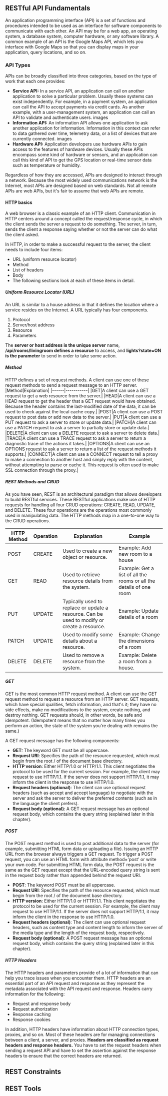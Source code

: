 ## RESTful API Fundamentals
An application programming interface (API) is a set of functions and procedures intended to be used as an interface for software components to communicate with each other. An API may be for a web app, an operating system, a database system, computer hardware, or any software library. A common example of an API is the Google Maps API, which lets you interface with Google Maps so that you can display maps in your application, query locations, and so on. 

### API Types

APIs can be broadly classified into three categories, based on the type of work that each one provides:
- **Service API:** In a service API, an application can call on another application to solve a particular problem. Usually these systems can exist independently. For example, in a payment system, an application can call the API to accept payments via credit cards. As another example, with a user-management system, an application can call an API to validate and authenticate users.
images
- **Information API:** An information API allows one application to ask another application for information. Information in this context can refer to data gathered over time, telemetry data, or a list of devices that are currently connected. 
images
- **Hardware API:** Application developers use hardware APIs to gain access to the features of hardware devices. Usually these APIs encompass some kind of hardware or sensors, and an application can call this kind of API to get the GPS location or real-time sensor data such as temperature or humidity. 

Regardless of how they are accessed, APIs are designed to interact through a network. Because the most widely used communications network is the Internet, most APIs are designed based on web standards. Not all remote APIs are web APIs, but it's fair to assume that web APIs are remote.

#### HTTP basics

A web browser is a classic example of an HTTP client. Communication in HTTP centers around a concept called the request/response cycle, in which the client sends the server a request to do something. The server, in turn, sends the client a response saying whether or not the server can do what the client asked. 

In HTTP, in order to make a successful request to the server, the client needs to include four items:

- URL (uniform resource locator)
- Method
- List of headers
- Body
- The following sections look at each of these items in detail.

##### Uniform Resource Locator (URL)

An URL is similar to a house address in that it defines the location where a service resides on the Internet. A URL typically has four components.
1. Protocol
2. Server/host address
3. Resource
4. Parameters

The **server or host address is the unique server** name, **/api/rooms/livingroom defines a resource** to access, and **lights?state=ON is the parameter** to send in order to take some action.

##### Method

HTTP defines a set of request methods. A client can use one of these request methods to send a request message to an HTTP server.
|Method|Explanation|
|------|-----------|
|GET|A client can use a GET request to get a web resource from the server.|
|HEAD|A client can use a HEAD request to get the header that a GET request would have obtained. Because the header contains the last-modified date of the data, it can be used to check against the local cache copy.|
|POST|A client can use a POST request to post data or add new data to the server.|
|PUT|A client can use a PUT request to ask a server to store or update data.|
|PATCH|A client can use a PATCH request to ask a server to partially store or update data.|
|DELETE|A client can use a DELETE request to ask a server to delete data.|
|TRACE|A client can use a TRACE request to ask a server to return a diagnostic trace of the actions it takes.|
|OPTIONS|A client can use an OPTIONS request to ask a server to return a list of the request methods it supports.|
|CONNECT|A client can use a CONNECT request to tell a proxy to make a connection to another host and simply reply with the content, without attempting to parse or cache it. This request is often used to make SSL connection through the proxy.|

##### REST Methods and CRUD

As you have seen, REST is an architectural paradigm that allows developers to build RESTful services. These RESTful applications make use of HTTP requests for handling all four CRUD operations: CREATE, READ, UPDATE, and DELETE. These four operations are the operations most commonly used in manipulating data. The HTTP methods map in a one-to-one way to the CRUD operations.

|HTTP Method|Operation|Explanation|Example|
|-----------|---------|-----------|-------|
|POST|CREATE|Used to create a new object or resource.|Example: Add new room to a house|
|GET|READ|Used to retrieve resource details from the system.|Example: Get a list of all the rooms or all the details of one room|
|PUT|UPDATE|Typically used to replace or update a resource. Can be used to modify or create a resource.|Example: Update details of a room|
|PATCH|UPDATE|Used to modify some details about a resource.|Example: Change the dimensions of a room|
|DELETE|DELETE|Used to remove a resource from the system.|Example: Delete a room from a house.|

##### GET
GET is the most common HTTP request method. A client can use the GET request method to request a resource from an HTTP server. GET requests, which have special qualities, fetch information, and that's it; they have no side effects, make no modifications to the system, create nothing, and destroy nothing. GET requests should, in other words, be safe and idempotent. (Idempotent means that no matter how many times you perform an action, the state of the system you're dealing with remains the same.)

A GET request message has the following components:
- **GET:** The keyword GET must be all uppercase.
- **Request URI**: Specifies the path of the resource requested, which must begin from the root / of the document base directory.
- **HTTP version**: Either HTTP/1.0 or HTTP/1.1. This client negotiates the protocol to be used for the current session. For example, the client may request to use HTTP/1.1. If the server does not support HTTP/1.1, it may inform the client in the response to use HTTP/1.0.
- **Request headers (optional)**: The client can use optional request headers (such as accept and accept language) to negotiate with the server and ask the server to deliver the preferred contents (such as in the language the client prefers).
- **Request body (optional)**: A GET request message has an optional request body, which contains the query string (explained later in this chapter).

##### POST
The POST request method is used to post additional data to the server (for example, submitting HTML form data or uploading a file). Issuing an HTTP URL from the browser always triggers a GET request. To trigger a POST request, you can use an HTML form with attribute method='post' or write your own code. For submitting HTML form data, the POST request is the same as the GET request except that the URL-encoded query string is sent in the request body rather than appended behind the request URI.

- **POST**: The keyword POST must be all uppercase.
- **Request URI**: Specifies the path of the resource requested, which must begin from the root / of the document base directory.
- **HTTP version**: Either HTTP/1.0 or HTTP/1.1. This client negotiates the protocol to be used for the current session. For example, the client may request to use HTTP/1.1. If the server does not support HTTP/1.1, it may inform the client in the response to use HTTP/1.0.
- **Request headers (optional)**: The client can use optional request headers, such as content type and content length to inform the server of the media type and the length of the request body, respectively.
- **Request body (optional)**: A POST request message has an optional request body, which contains the query string (explained later in this chapter).

##### HTTP Headers

The HTTP headers and parameters provide of a lot of information that can help you trace issues when you encounter them. HTTP headers are an essential part of an API request and response as they represent the metadata associated with the API request and response. Headers carry information for the following:

- Request and response body
- Request authorization
- Response caching
- Response cookies

In addition, HTTP headers have information about HTTP connection types, proxies, and so on. Most of these headers are for managing connections between a client, a server, and proxies. **Headers are classified as request headers and response headers.** You have to set the request headers when sending a request API and have to set the assertion against the response headers to ensure that the correct headers are returned.



## REST Constraints
## REST Tools
